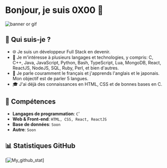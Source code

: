 # Bonjour, je suis 0X00 👋

![banner or gif]([link_to_a_b(https://tenor.com/fr/view/ditto-pooped-tired-exhausted-pokemon-gif-7354262])
)
## 🌱 Qui suis-je ?

- 🌐 Je suis un développeur Full Stack en devenir.
- 🌟 Je m'intéresse à plusieurs langages et technologies, y compris: C, C++, Java, JavaScript, Python, Bash, TypeScript, Lua, MongoDB, React, ReactJS, NodeJS, SQL, Ruby, Perl, et bien d'autres.
- 🌈 Je parle couramment le français et j'apprends l'anglais et le japonais. Mon objectif est de parler 5 langues.
- 🎓 J'ai déjà des connaissances en HTML, CSS et de bonnes bases en C.

## 🚀 Compétences

- **Langages de programmation**: `C`'
- **Web & Front-end**: `HTML, CSS, React, ReactJS`
- **Base de données**: `Soon`
- **Autre**: `Soon`

## 📊 Statistiques GitHub

[![My_github_stat](https://github-readme-stats.vercel.app/api?username=0x00Ditto&show_icons=true&hide_border=true)]


